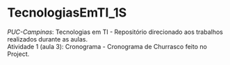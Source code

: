 # TecnologiasEmTI_1S
*PUC-Campinas*: Tecnologias em TI - Repositório direcionado aos trabalhos realizados durante as aulas.
<br>
Atividade 1 (aula 3): Cronograma - Cronograma de Churrasco feito no Project.
